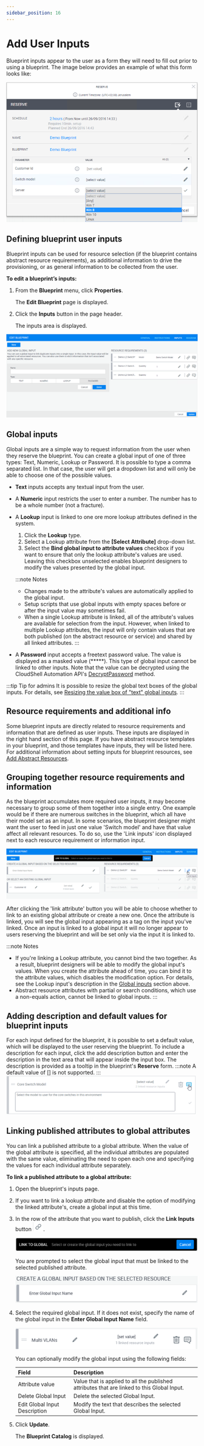 ```yaml
---
sidebar_position: 16
---
```


# Add User Inputs

Blueprint inputs appear to the user as a form they will need to fill out prior to using a blueprint. The image below provides an example of what this form looks like:

![](/Images/CloudShell-Portal/Lab-Management/Environments/ReservePane_NEW.png)

## Defining blueprint user inputs

Blueprint inputs can be used for resource selection (if the blueprint contains abstract resource requirements), as additional information to drive the provisioning, or as general information to be collected from the user.

**To edit a blueprint’s inputs:**

1. From the **Blueprint** menu, click **Properties**.
    
    The **Edit Blueprint** page is displayed.
    
2. Click the **Inputs** button in the page header.
    
    The inputs area is displayed.
    

![](/Images/CloudShell-Portal/Lab-Management/Environments/BlueprintInputsPane.png)

## Global inputs

Global inputs are a simple way to request information from the user when they reserve the blueprint. You can create a global input of one of three types: Text, Numeric, Lookup or Password. It is possible to type a comma separated list. In that case, the user will get a dropdown list and will only be able to choose one of the possible values.

- **Text** inputs accepts any textual input from the user.
- A **Numeric** input restricts the user to enter a number. The number has to be a whole number (not a fracture).
- A **Lookup** input is linked to one ore more lookup attributes defined in the system.
    
    1. Click the **Lookup** type.
    2. Select a Lookup attribute from the **\[Select Attribute\]** drop-down list.
    3. Select the **Bind global input to attribute values** checkbox if you want to ensure that only the lookup attribute's values are used. Leaving this checkbox unselected enables blueprint designers to modify the values presented by the global input.
    
    :::note Notes
    
    - Changes made to the attribute's values are automatically applied to the global input.
    - Setup scripts that use global inputs with empty spaces before or after the input value may sometimes fail.
    - When a single Lookup attribute is linked, all of the attribute's values are available for selection from the input. However, when linked to multiple Lookup attributes, the input will only contain values that are both published (on the abstract resource or service) and shared by all linked attributes.
    :::
- A **Password** input accepts a freetext password value. The value is displayed as a masked value (\*\*\*\*\*). This type of global input cannot be linked to other inputs. Note that the value can be decrypted using the CloudShell Automation API's [DecryptPassword](pathname:///api-docs/2024.1/Python-API/cloudshell.api.html?highlight=decryptpassword#cloudshell.api.cloudshell_api.CloudShellAPISession.DecryptPassword) method.

:::tip Tip for admins
It is possible to resize the global text boxes of the global inputs. For details, see [Resizing the value box of "text" global inputs](../../../admin/setting-up-cloudshell/cloudshell-configuration-options/resizing-the-value-box-of-text-global-inputs.md).
:::
## Resource requirements and additional info

Some blueprint inputs are directly related to resource requirements and information that are defined as user inputs. These inputs are displayed in the right hand section of this page. If you have abstract resource templates in your blueprint, and those templates have inputs, they will be listed here. For additional information about setting inputs for blueprint resources, see [Add Abstract Resources](./abstract-resources.md).

## Grouping together resource requirements and information

As the blueprint accumulates more required user inputs, it may become necessary to group some of them together into a single entry. One example would be if there are numerous switches in the blueprint, which all have their model set as an input. In some scenarios, the blueprint designer might want the user to feed in just one value 'Switch model' and have that value affect all relevant resources. To do so, use the 'Link inputs' icon displayed next to each resource requirement or information input.

![](/Images/CloudShell-Portal/Lab-Management/Environments/BlueprintInputsPaneLinkInputs.png)

After clicking the 'link attribute' button you will be able to choose whether to link to an existing global attribute or create a new one. Once the attribute is linked, you will see the global input appearing as a tag on the input you've linked. Once an input is linked to a global input it will no longer appear to users reserving the blueprint and will be set only via the input it is linked to.

:::note Notes

- If you're linking a Lookup attribute, you cannot bind the two together. As a result, blueprint designers will be able to modify the global input's values. When you create the attribute ahead of time, you can bind it to the attribute values, which disables the modification option. For details, see the Lookup input's description in the [Global inputs](#global-inputs) section above.
- Abstract resource attributes with partial or search conditions, which use a non-equals action, cannot be linked to global inputs.
:::
## Adding description and default values for blueprint inputs

For each input defined for the blueprint, it is possible to set a default value, which will be displayed to the user reserving the blueprint. To include a description for each input, click the add description button and enter the description in the text area that will appear inside the input box. The description is provided as a tooltip in the blueprint's **Reserve** form.
:::note
A default value of \[\] is not supported.
:::
![](/Images/CloudShell-Portal/Lab-Management/Environments/EnvironmentInputDescription_499x101.png)

## Linking published attributes to global attributes

You can link a published attribute to a global attribute. When the value of the global attribute is specified, all the individual attributes are populated with the same value, eliminating the need to open each one and specifying the values for each individual attribute separately.

**To link a published attribute to a global attribute:**

1. Open the blueprint's inputs page.
    
2. If you want to link a lookup attribute and disable the option of modifying the linked attribute's, create a global input at this time.
3. In the row of the attribute that you want to publish, click the **Link Inputs** button ![](/Images/CloudShell-Portal/Lab-Management/Environments/link-inputs-tool_27x24.png).
    
    ![](/Images/CloudShell-Portal/Lab-Management/Zoom-Size/LinkPrompt.png)
    
    You are prompted to select the global input that must be linked to the selected published attribute.
    
    ![](/Images/CloudShell-Portal/Lab-Management/Zoom-Size/GlobalBlank.png)
    
4. Select the required global input. If it does not exist, specify the name of the global input in the **Enter Global Input Name** field.
    
    ![](/Images/CloudShell-Portal/Lab-Management/Zoom-Size/ModifyGlobalAttribute.png)
    
    You can optionally modify the global input using the following fields:
    
    | Field | Description |
    | --- | --- |
    | Attribute value | Value that is applied to all the published attributes that are linked to this Global Input. |
    | Delete Global Input | Delete the selected Global Input. |
    | Edit Global Input Description | Modify the text that describes the selected Global Input. |
    
5. Click **Update**.
    
    The **Blueprint Catalog** is displayed.
